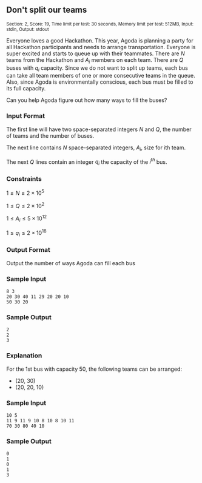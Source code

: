 ## Don't split our teams

<sup>Section: 2, Score: 19, Time limit per test: 30 seconds, Memory limit per test: 512MB, Input: stdin, Output: stdout</sup>

Everyone loves a good Hackathon. This year, Agoda is planning a party for all Hackathon participants and needs to arrange transportation. Everyone is super excited and starts to queue up with their teammates. There are $N$ teams from the Hackathon and $A_i$ members on each team. There are $Q$ buses with $q_i$ capacity. Since we do not want to split up teams, each bus can take all team members of one or more consecutive teams in the queue. Also, since Agoda is environmentally conscious, each bus must be filled to its full capacity.

Can you help Agoda figure out how many ways to fill the buses?

### Input Format

The first line will have two space-separated integers $N$ and $Q$, the number of teams and the number of buses.

The next line contains $N$ space-separated integers, $A_i$, size for ith team.

The next $Q$ lines contain an integer $q_i$ the capacity of the $i^{th}$ bus.

### Constraints

$1 \le N \le 2\times 10^5$

$1 \le Q \le 2\times 10^2$

$1 \le A_i \le 5\times 10^{12}$

$1 \le q_i \le 2\times 10^{18}$

### Output Format

Output the number of ways Agoda can fill each bus

### Sample Input

```
8 3
20 30 40 11 29 20 20 10
50 30 20
```

### Sample Output

```
2
2
3
```

### Explanation

For the 1st bus with capacity 50, the following teams can be arranged:

- (20, 30)
- (20, 20, 10)

### Sample Input

```
10 5
11 9 11 9 10 8 10 8 10 11
70 30 80 40 10
```

### Sample Output

```
0
1
0
1
3
```
